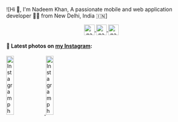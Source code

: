 ![Hi 👋, I'm Nadeem Khan, A passionate mobile and web application developer 👨‍💻 from New Delhi, India 🇮🇳]

<p align="center">
  <a href="https://twitter.com/nadeemkhan7" target="blank">
    <img align="center" src="https://cdn.jsdelivr.net/npm/simple-icons@3.0.1/icons/twitter.svg" alt="nadeemkhan7" height="28px" width="28px" />
  </a>
  <a href="https://fb.com/nadeemkhan786" target="blank">
    <img align="center" src="https://cdn.jsdelivr.net/npm/simple-icons@3.0.1/icons/facebook.svg" alt="nadeemkhan786" height="28px" width="28px" />
  </a>
  <a href="https://instagram.com/nadeemkhan7" target="blank">
    <img align="center" src="https://cdn.jsdelivr.net/npm/simple-icons@3.0.1/icons/instagram.svg" alt="nadeemkhan7" height="28px" width="28px" />
  </a>
</p>

#### 📸 Latest photos on [my Instagram](https://instagram.com/nadeemkhan7):

<a href='https://www.instagram.com/p/CGcYEzuAyTmwpimzPJKfd3Rels9HeCQE_Ms74E0/' target='_blank'>
  <img width='20%' src='https://instagram.fdel24-1.fna.fbcdn.net/v/t51.2885-15/e35/121736146_929115327616064_2119287136447994190_n.jpg?_nc_ht=instagram.fdel24-1.fna.fbcdn.net&_nc_cat=108&_nc_ohc=tiOtOSVFZGEAX8-Etbv&tp=18&oh=d504976fd24f3cfbf57bc3cc1faf07bb&oe=5FD77EBE' alt='Instagram photo' />
</a>
<a href='https://www.instagram.com/p/B6kkp3GgGDlZspRQJMqkPEaRrfSYZd5LoSGcYY0/' target='_blank'>
  <img width='20%' src='https://instagram.fdel24-1.fna.fbcdn.net/v/t51.2885-15/e35/79601165_2585005998386402_7523790756719628_n.jpg?_nc_ht=instagram.fdel24-1.fna.fbcdn.net&_nc_cat=102&_nc_ohc=CGL1vVew8EkAX9ldOlt&tp=18&oh=e5b141c3930ac5d49531b0b49d83c326&oe=5FD81AF5' alt='Instagram photo' />
</a>
